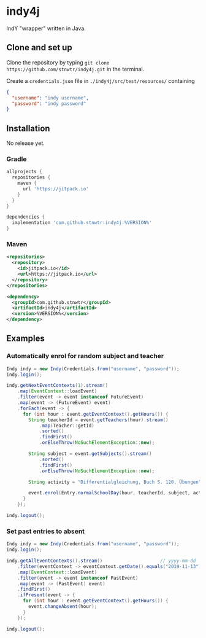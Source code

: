 # indy4j
IndY "wrapper" written in Java.

## Clone and set up
Clone the repository by typing `git clone https://github.com/stnwtr/indy4j.git` in the terminal.

Create a `credentials.json` file in `./indy4j/src/test/resources/` containing
```json
{
  "username": "indy username",
  "password": "indy password"
}
```

## Installation
No release yet.

### Gradle
```groovy
allprojects {
  repositories {
    maven {
      url 'https://jitpack.io'
    }
  }
}

dependencies {
  implementation 'com.github.stnwtr:indy4j:%VERSION%'
}
```

### Maven
```xml
<repositories>
  <repository>
    <id>jitpack.io</id>
    <url>https://jitpack.io</url>
  </repository>
</repositories>

<dependency>
  <groupId>com.github.stnwtr</groupId>
  <artifactId>indy4j</artifactId>
  <version>%VERSION%</version>
</dependency>
```

## Examples

### Automatically enrol for random subject and teacher
```java
Indy indy = new Indy(Credentials.from("username", "password"));
indy.login();

indy.getNextEventContexts(1).stream()
    .map(EventContext::loadEvent)
    .filter(event -> event instanceof FutureEvent)
    .map(event -> (FutureEvent) event)
    .forEach(event -> {
      for (int hour : event.getEventContext().getHours()) {
        String teacherId = event.getTeachers(hour).stream()
            .map(Teacher::getId)
            .sorted()
            .findFirst()
            .orElseThrow(NoSuchElementException::new);

        String subject = event.getSubjects().stream()
            .sorted()
            .findFirst()
            .orElseThrow(NoSuchElementException::new);

        String activity = "Differentialgleichung, Buch S. 120, Übungen";

        event.enrol(Entry.normalSchoolDay(hour, teacherId, subject, activity));
      }
    });

indy.logout();
```

### Set past entries to absent
```java
Indy indy = new Indy(Credentials.from("username", "password"));
indy.login();

indy.getAllEventContexts().stream()                     // yyyy-mm-dd
    .filter(eventContext -> eventContext.getDate().equals("2019-11-13"))
    .map(EventContext::loadEvent)
    .filter(event -> event instanceof PastEvent)
    .map(event -> (PastEvent) event)
    .findFirst()
    .ifPresent(event -> {
      for (int hour : event.getEventContext().getHours()) {
        event.changeAbsent(hour);
      }
    });

indy.logout();
```
